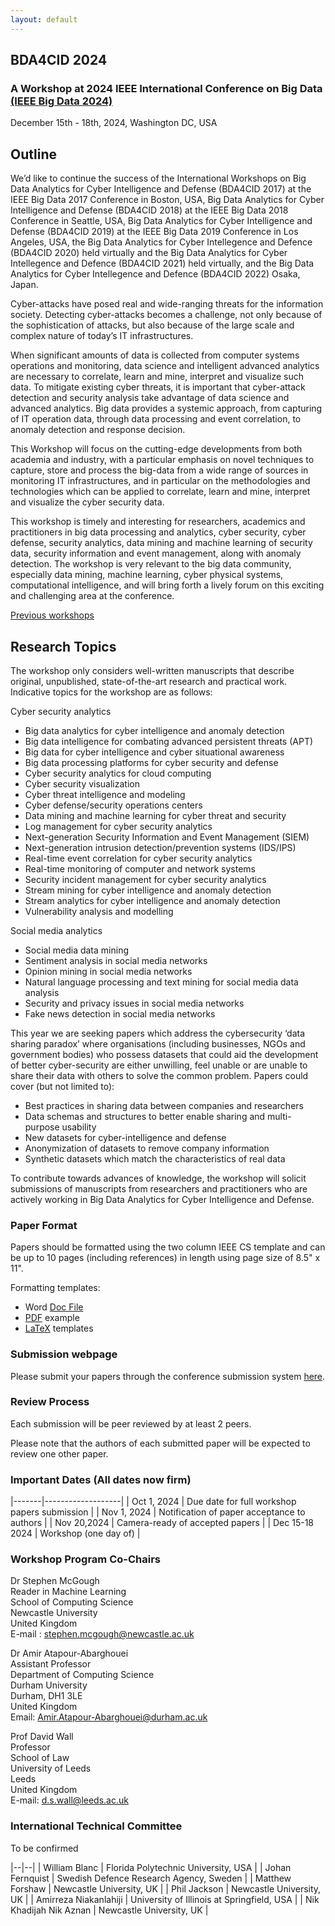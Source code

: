 ```yaml
---
layout: default
---
```

## BDA4CID 2024 

### A Workshop at 2024 IEEE International Conference on Big Data [(IEEE Big Data 2024)](http://bigdataieee.org/BigData2024/)
December 15th - 18th, 2024, Washington DC, USA

## Outline

We’d like to continue the success of the International Workshops on Big Data Analytics for Cyber Intelligence and Defense (BDA4CID 2017) at the IEEE Big Data 2017 Conference in Boston, USA, Big Data Analytics for Cyber Intelligence and Defense (BDA4CID 2018) at the IEEE Big Data 2018 Conference in Seattle, USA, Big Data Analytics for Cyber Intelligence and Defense (BDA4CID 2019) at the IEEE Big Data 2019 Conference in Los Angeles, USA, the Big Data Analytics for Cyber Intellegence and Defence (BDA4CID 2020) held virtually and the Big Data Analytics for Cyber Intellegence and Defence (BDA4CID 2021) held virtually, and the Big Data Analytics for Cyber Intellegence and Defence (BDA4CID 2022) Osaka, Japan.

Cyber-attacks have posed real and wide-ranging threats for the information society. Detecting cyber-attacks becomes a challenge, not only because of the sophistication of attacks, but also because of the large scale and complex nature of today’s IT infrastructures.

When significant amounts of data is collected from computer systems operations and monitoring, data science and intelligent advanced analytics are necessary to correlate, learn and mine, interpret and visualize such data. To mitigate existing cyber threats, it is important that cyber-attack detection and security analysis take advantage of data science and advanced analytics. Big data provides a systemic approach, from capturing of IT operation data, through data processing and event correlation, to anomaly detection and response decision.

This Workshop will focus on the cutting-edge developments from both academia and industry, with a particular emphasis on novel techniques to capture, store and process the big-data from a wide range of sources in monitoring IT infrastructures, and in particular on the methodologies and technologies which can be applied to correlate, learn and mine, interpret and visualize the cyber security data.

This workshop is timely and interesting for researchers, academics and practitioners in big data processing and analytics, cyber security, cyber defense, security analytics, data mining and machine learning of security data, security information and event management, along with anomaly detection. The workshop is very relevant to the big data community, especially data mining, machine learning, cyber physical systems, computational intelligence, and will bring forth a lively forum on this exciting and challenging area at the conference.


[Previous workshops](Previous)

## Research Topics

The workshop only considers well-written manuscripts that describe original, unpublished, state-of-the-art research and practical work. Indicative topics for the workshop are as follows:

Cyber security analytics
-	Big data analytics for cyber intelligence and anomaly detection
-	Big data intelligence for combating advanced persistent threats (APT)
-	Big data for cyber intelligence and cyber situational awareness
-	Big data processing platforms for cyber security and defense
-	Cyber security analytics for cloud computing
-	Cyber security visualization
-	Cyber threat intelligence and modeling
-	Cyber defense/security operations centers
-	Data mining and machine learning for cyber threat and security
-	Log management for cyber security analytics
-	Next-generation Security Information and Event Management (SIEM)
-	Next-generation intrusion detection/prevention systems (IDS/IPS)
-	Real-time event correlation for cyber security analytics
-	Real-time monitoring of computer and network systems
-	Security incident management for cyber security analytics
-	Stream mining for cyber intelligence and anomaly detection
-	Stream analytics for cyber intelligence and anomaly detection
-	Vulnerability analysis and modelling

Social media analytics
-	Social media data mining
-	Sentiment analysis in social media networks
-	Opinion mining in social media networks
-	Natural language processing and text mining for social media data analysis
-	Security and privacy issues in social media networks
-	Fake news detection in social media networks

This year we are seeking papers which address the cybersecurity ‘data sharing paradox’ where organisations (including businesses, NGOs and government bodies) who possess datasets that could aid the development of better cyber-security are either unwilling, feel unable or are unable to share their data with others to solve the common problem. Papers could cover (but not limited to):
-	Best practices in sharing data between companies and researchers
-	Data schemas and structures to better enable sharing and multi-purpose usability
-	New datasets for cyber-intelligence and defense
-	Anonymization of datasets to remove company information
-	Synthetic datasets which match the characteristics of real data

To contribute towards advances of knowledge, the workshop will solicit submissions of manuscripts from researchers and practitioners who are actively working in Big Data Analytics for Cyber Intelligence and Defense.

### Paper Format

Papers should be formatted using the two column IEEE CS template and can be up to 10 pages (including references) in length using page size of 8.5" x 11".

Formatting templates:
 * Word [Doc File](http://bigdataieee.org/BigData2022/files/Conference-template-letter.doc)
 * [PDF](http://bigdataieee.org/BigData2022/files/IEEEtran_HOWTO.pdf) example
 * [LaTeX](http://bigdataieee.org/BigData2022/files/Conference-LaTeX-template_7-9-18.zip) templates

### Submission webpage

<!--- Details will appear shortly
--->
Please submit your papers through the conference submission system [here](https://wi-lab.com/cyberchair/2024/bigdata24/scripts/submit.php?subarea=S26&undisplay_detail=1&wh=/cyberchair/2024/bigdata24/scripts/ws_submit.php).

### Review Process

Each submission will be peer reviewed by at least 2 peers.

Please note that the authors of each submitted paper will be expected to review one other paper.

### Important Dates (All dates now firm)

|-------|-------------------|
| Oct 1, 2024 | Due date for full workshop papers submission |
| Nov 1, 2024 |  Notification of paper acceptance to authors |
| Nov 20,2024 | Camera-ready of accepted papers |
| Dec 15-18 2024 | Workshop (one day of) |

### Workshop Program Co-Chairs

Dr Stephen McGough  
Reader in Machine Learning  
School of Computing Science  
Newcastle University  
United Kingdom  
E-mail : <stephen.mcgough@newcastle.ac.uk>

Dr Amir Atapour-Abarghouei  
Assistant Professor  
Department of Computing Science  
Durham University  
Durham, DH1 3LE  
United Kingdom  
Email: <Amir.Atapour-Abarghouei@durham.ac.uk>  

Prof David Wall   
Professor   
School of Law   
University of Leeds   
Leeds   
United Kingdom   
E-mail: <d.s.wall@leeds.ac.uk>   

### International Technical Committee

To be confirmed

|--|--|
| William Blanc | Florida Polytechnic University, USA |
| Johan Fernquist | Swedish Defence Research Agency, Sweden |
| Matthew Forshaw | Newcastle University, UK |
| Phil Jackson | Newcastle University, UK |
| Amirreza Niakanlahiji | University of Illinois at Springfield, USA |
| Nik Khadijah Nik Aznan | Newcastle University, UK |

